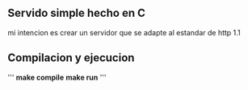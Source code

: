 ## Servido simple hecho en C
mi intencion es crear un servidor que se adapte al estandar de http 1.1
## Compilacion y ejecucion
'''
**make compile**
**make run**
'''